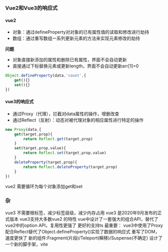### Vue2和Vue3的响应式

#### vue2

* 对象：通过defineProperty对对象的已有属性值的读取和修改进行劫持
* 数组：通过重写数组一系列更新元素的方法来实现元素修改的劫持

**问题**

* 对象直接新添加的属性和删除已有属性，界面不会自动更新
* 直接通过下标替换元素或更新length，界面不会自动更新arr[1]=0

````js
Object.defineProperty(data,'count',{
    get(){}
    set(){}
})
````

#### vue3的响应式

* 通过Proxy（代理），拦截对data属性的操作，增删改查
* 通过Reflect（反射）：动态对被代理对象的相应属性进行特定的操作

````js
new Proxy(data,{
    get(target,prop){
        return Reflect.get(target,prop)
    }
    set(target,prop,value){
	    return Reflect.set(target,prop,value)
	}
	deleteProperty(target,prop){
        return Reflect.deleteProperty(target,prop)
    }
})
````

vue2 需要循环为每个对象添加get和set
### 杂
vue3 不需要根标签，减少标签层级，减少内存占用
vue3 是2020年9月发布的正式版本
vue3支持大多数vue2 的特性
vue中设计了一套强大的组合API，替代了vue2中的option API，复用性更强了
更好的支持ts
最重要：
    vue3中使用了Proxy配合Reflect替代了Object.defineProperty()实现了数据的响应式
    重写了DOM，速度更快了
    新的组件:Fragment(片段)/Teleport(瞬移)/Suspense(不确定)
    设计了一个新的脚手架，vite


### 